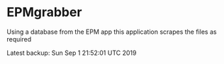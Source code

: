 # EPMgrabber
Using a database from the EPM app this application scrapes the files as required


Latest backup: Sun Sep 1 21:52:01 UTC 2019

